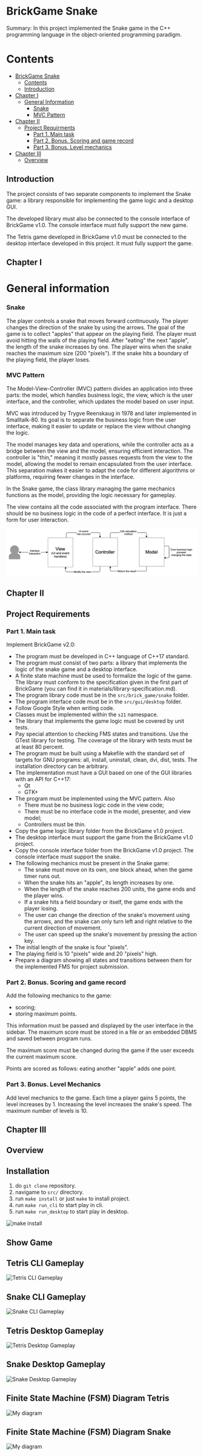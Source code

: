 # BrickGame Snake
Summary: In this project implemented the Snake game in the C++ programming language in the object-oriented programming paradigm.

# Contents

- [BrickGame Snake](#brickgame-snake)
  - [Contents](#contents)
  - [Introduction](#introduction)
- [Chapter I](#chapter-i)
  - [General Information](#general-information)
    - [Snake](#snake)
    - [MVC Pattern](#mvc-pattern)
- [Chapter II](#chapter-ii)
  - [Project Requirments](#project-requirements)
    - [Part 1. Main task](#part-1-main-task)
    - [Part 2. Bonus. Scoring and game record](#part-2-bonus-scoring-and-game-record)
    - [Part 3. Bonus. Level mechanics](#part-3-bonus-level-mechanics)
- [Chapter III](#chapter-iii)
  - [Overview](#overview)
## Introduction

The project consists of two separate components to implement the Snake game: a library responsible for implementing the game logic and a desktop GUI.

The developed library must also be connected to the console interface of BrickGame v1.0. The console interface must fully support the new game.

The Tetris game developed in BrickGame v1.0 must be connected to the desktop interface developed in this project. It must fully support the game.

## Chapter I 
# General information

### Snake

The player controls a snake that moves forward continuously. The player changes the direction of the snake by using the arrows. The goal of the game is to collect "apples" that appear on the playing field. The player must avoid hitting the walls of the playing field. After "eating" the next "apple", the length of the snake increases by one. The player wins when the snake reaches the maximum size (200 "pixels"). If the snake hits a boundary of the playing field, the player loses.

### MVC Pattern

The Model-View-Controller (MVC) pattern divides an application into three parts: the model, which handles business logic, the view, which is the user interface, and the controller, which updates the model based on user input.

MVC was introduced by Trygve Reenskaug in 1978 and later implemented in Smalltalk-80. Its goal is to separate the business logic from the user interface, making it easier to update or replace the view without changing the logic.

The model manages key data and operations, while the controller acts as a bridge between the view and the model, ensuring efficient interaction. The controller is "thin," meaning it mostly passes requests from the view to the model, allowing the model to remain encapsulated from the user interface. This separation makes it easier to adapt the code for different algorithms or platforms, requiring fewer changes in the interface.

In the Snake game, the class library managing the game mechanics functions as the model, providing the logic necessary for gameplay.

The view contains all the code associated with the program interface. There should be no business logic in the code of a perfect interface. It is just a form for user interaction.

![MVC-Process](dvi/media/MVC-Process.png)

## Chapter II 
## Project Requirements

### Part 1. Main task

Implement BrickGame v2.0:

- The program must be developed in C++ language of C++17 standard.
- The program must consist of two parts: a library that implements the logic of the snake game and a desktop interface.
- A finite state machine must be used to formalize the logic of the game.
 The library must conform to the specification given in the first part of BrickGame (you can find it in materials/library-specification.md).
- The program library code must be in the `src/brick_game/snake` folder.
- The program interface code must be in the `src/gui/desktop` folder.
- Follow Google Style when writing code.
- Classes must be implemented within the `s21` namespace.
- The library that implements the game logic must be covered by unit tests. 
- Pay special attention to checking FMS states and transitions. Use the GTest library for testing. The coverage of the library with tests must be at least 80 percent.
- The program must be built using a Makefile with the standard set of targets for GNU programs: all, install, uninstall, clean, dvi, dist, tests. The installation directory can be arbitrary.
- The implementation must have a GUI based on one of the GUI libraries with an API for C++17:
  - Qt
  - GTK+
- The program must be implemented using the MVC pattern. Also 
  - There must be no business logic code in the view code;
  - There must be no interface code in the model, presenter, and view model;
  - Controllers must be thin.
- Copy the game logic library folder from the BrickGame v1.0 project.
- The desktop interface must support the game from the BrickGame v1.0 project.
- Copy the console interface folder from the BrickGame v1.0 project.
The console interface must support the snake.
- The following mechanics must be present in the Snake game:
  - The snake must move on its own, one block ahead, when the game timer runs out.
  - When the snake hits an "apple", its length increases by one.
  - When the length of the snake reaches 200 units, the game ends and the player wins.
  - If a snake hits a field boundary or itself, the game ends with the player losing.
  - The user can change the direction of the snake's movement using the arrows, and the snake can only turn left and right relative to the current direction of movement.
  - The user can speed up the snake's movement by pressing the action key.
- The initial length of the snake is four "pixels".
- The playing field is 10 "pixels" wide and 20 "pixels" high.
- Prepare a diagram showing all states and transitions between them for the implemented FMS for project submission.

### Part 2. Bonus. Scoring and game record

Add the following mechanics to the game:

- scoring;
- storing maximum points.

This information must be passed and displayed by the user interface in the sidebar. The maximum score must be stored in a file or an embedded DBMS and saved between program runs.

The maximum score must be changed during the game if the user exceeds the current maximum score.

Points are scored as follows: eating another "apple" adds one point.

### Part 3. Bonus. Level Mechanics

Add level mechanics to the game. Each time a player gains 5 points, the level increases by 1. Increasing the level increases the snake's speed. The maximum number of levels is 10.

## Chapter III
## Overview

## Installation

1) do `git clone` repository.
2) navigame to `src/` directory.
3) run `make install` or just `make` to install project.
4) run `make run_cli` to start play in cli.
5) run `make run_desktop` to start play in desktop.

![make install](src/dvi/media/install_cli_run.gif)

## Show Game

## Tetris CLI Gameplay

![Tetris CLI Gameplay](src/dvi/media/tetris_cli.gif)

## Snake CLI Gameplay

![Snake CLI Gameplay](src/dvi/media/snake_cli.gif)

## Tetris Desktop Gameplay

![Tetris Desktop Gameplay](src/dvi/media/tetris_desktop.gif)

## Snake Desktop Gameplay

![Snake Desktop Gameplay](src/dvi/media/snake_desktop.gif)


## Finite State Machine (FSM) Diagram Tetris

![My diagram](src/dvi/media/fsm_tetris.png)

## Finite State Machine (FSM) Diagram Snake

![My diagram](src/dvi/media/fsm_snake.png)